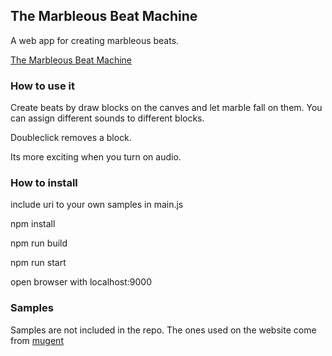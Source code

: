 ## The Marbleous Beat Machine

A web app for creating marbleous beats.

[The Marbleous Beat Machine](https://marble.hendrikgoebel.de)

### How to use it

Create beats by draw blocks on the canves and let marble fall on them.
You can assign different sounds to different blocks.

Doubleclick removes a block.

Its more exciting when you turn on audio.


### How to install

include uri to your own samples in main.js

npm install

npm run build

npm run start

open browser with localhost:9000

### Samples
Samples are not included in the repo. The ones used on the website come from [mugent](https://www.mugent.com/)

